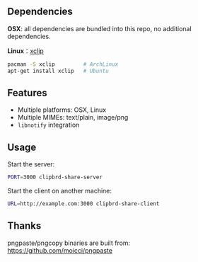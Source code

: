 ## Dependencies

**OSX**: all dependencies are bundled into this repo, no additional dependencies.

**Linux**：[xclip](https://www.archlinux.org/packages/extra/x86_64/xclip/)

```bash
pacman -S xclip         # ArchLinux
apt-get install xclip   # Ubuntu
```

## Features

* Multiple platforms: OSX, Linux
* Multiple MIMEs: text/plain, image/png
* `libnotify` integration

## Usage

Start the server:

```bash
PORT=3000 clipbrd-share-server
```

Start the client on another machine:

```bash
URL=http://example.com:3000 clipbrd-share-client
```

## Thanks

pngpaste/pngcopy binaries are built from: https://github.com/moicci/pngpaste
